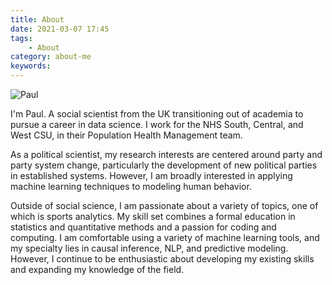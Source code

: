 ```yaml
---
title: About
date: 2021-03-07 17:45
tags:
    - About
category: about-me
keywords:
---
```

![Paul](/images/paul_medium.png)

I'm Paul. A social scientist from the UK transitioning out of academia to pursue a career in data science. I work for the NHS South, Central, and West CSU, in their Population Health Management team.

As a political scientist, my research interests are centered around party and party system change, particularly the development of new political parties in established systems. However, I am broadly interested in applying machine learning techniques to modeling human behavior.

Outside of social science, I am passionate about a variety of topics, one of which is sports analytics. My skill set combines a formal education in statistics and quantitative methods and a passion for coding and computing. I am comfortable using a variety of machine learning tools, and my specialty lies in causal inference, NLP, and predictive modeling. However, I continue to be enthusiastic about developing my existing skills and expanding my knowledge of the field.
